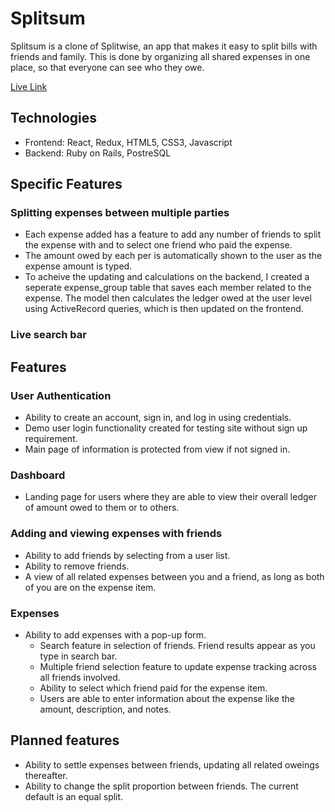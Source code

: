 # Splitsum

Splitsum is a clone of Splitwise, an app that makes it easy to split bills with friends and family. This is done by organizing all shared expenses in one place, so that everyone can see who they owe. 

[Live Link](https://splitsum.herokuapp.com/#/)

## Technologies
- Frontend: React, Redux, HTML5, CSS3, Javascript
- Backend: Ruby on Rails, PostreSQL

## Specific Features

### Splitting expenses between multiple parties
- Each expense added has a feature to add any number of friends to split the expense with and to select one friend who paid the expense.
- The amount owed by each per is automatically shown to the user as the expense amount is typed.
- To acheive the updating and calculations on the backend, I created a seperate expense_group table that saves each member related to the expense. The model then calculates the ledger owed at the user level using ActiveRecord queries, which is then updated on the frontend. 

### Live search bar

## Features

### User Authentication
- Ability to create an account, sign in, and log in using credentials.
- Demo user login functionality created for testing site without sign up requirement. 
- Main page of information is protected from view if not signed in.

### Dashboard
- Landing page for users where they are able to view their overall ledger of amount owed to them or to others.

### Adding and viewing expenses with friends
- Ability to add friends by selecting from a user list.
- Ability to remove friends.
- A view of all related expenses between you and a friend, as long as both of you are on the expense item.

### Expenses
- Ability to add expenses with a pop-up form. 
  - Search feature in selection of friends. Friend results appear as you type in search bar. 
  - Multiple friend selection feature to update expense tracking across all friends involved.
  - Ability to select which friend paid for the expense item.
  - Users are able to enter information about the expense like the amount, description, and notes.

## Planned features
- Ability to settle expenses between friends, updating all related oweings thereafter. 
- Ability to change the split proportion between friends. The current default is an equal split. 
  




